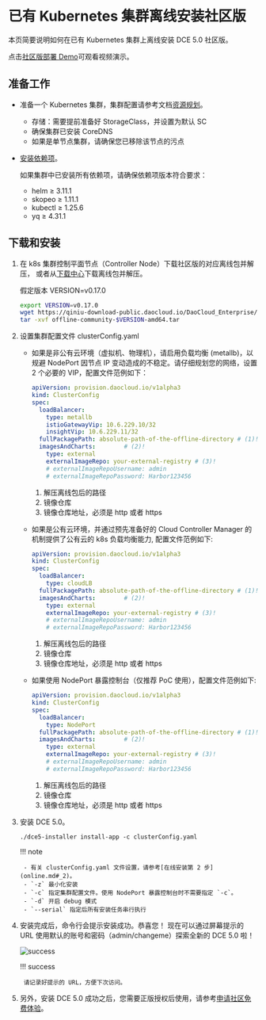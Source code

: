 # 已有 Kubernetes 集群离线安装社区版

本页简要说明如何在已有 Kubernetes 集群上离线安装 DCE 5.0 社区版。

点击[社区版部署 Demo](../../../videos/install.md)可观看视频演示。

## 准备工作

- 准备一个 Kubernetes 集群，集群配置请参考文档[资源规划](../resources.md)。

    - 存储：需要提前准备好 StorageClass，并设置为默认 SC
    - 确保集群已安装 CoreDNS
    - 如果是单节点集群，请确保您已移除该节点的污点

- [安装依赖项](../../install-tools.md)。

    如果集群中已安装所有依赖项，请确保依赖项版本符合要求：
        
    - helm ≥ 3.11.1
    - skopeo ≥ 1.11.1
    - kubectl ≥ 1.25.6
    - yq ≥ 4.31.1

## 下载和安装

1. 在 k8s 集群控制平面节点（Controller Node）下载社区版的对应离线包并解压，
   或者从[下载中心](../../../download/index.md)下载离线包并解压。

    假定版本 VERSION=v0.17.0

    ```bash
    export VERSION=v0.17.0
    wget https://qiniu-download-public.daocloud.io/DaoCloud_Enterprise/dce5/offline-community-$VERSION-amd64.tar
    tar -xvf offline-community-$VERSION-amd64.tar
    ```

1. 设置集群配置文件 clusterConfig.yaml

    - 如果是非公有云环境（虚拟机、物理机），请启用负载均衡 (metallb)，以规避 NodePort 因节点 IP 变动造成的不稳定。请仔细规划您的网络，设置 2 个必要的 VIP，配置文件范例如下：

        ```yaml title="clusterConfig.yaml"
        apiVersion: provision.daocloud.io/v1alpha3
        kind: ClusterConfig
        spec:
          loadBalancer:
            type: metallb
            istioGatewayVip: 10.6.229.10/32
            insightVip: 10.6.229.11/32      
          fullPackagePath: absolute-path-of-the-offline-directory # (1)!
          imagesAndCharts:        # (2)!
            type: external 
            externalImageRepo: your-external-registry # (3)!
            # externalImageRepoUsername: admin
            # externalImageRepoPassword: Harbor123456
        ```

        1. 解压离线包后的路径
        2. 镜像仓库
        3. 镜像仓库地址，必须是 http 或者 https

    - 如果是公有云环境，并通过预先准备好的 Cloud Controller Manager 的机制提供了公有云的 k8s 负载均衡能力, 配置文件范例如下:

        ```yaml title="clusterConfig.yaml"
        apiVersion: provision.daocloud.io/v1alpha3
        kind: ClusterConfig
        spec:
          loadBalancer:
            type: cloudLB
          fullPackagePath: absolute-path-of-the-offline-directory # (1)!
          imagesAndCharts:        # (2)!
            type: external 
            externalImageRepo: your-external-registry # (3)!
            # externalImageRepoUsername: admin
            # externalImageRepoPassword: Harbor123456
        ```

        1. 解压离线包后的路径
        2. 镜像仓库
        3. 镜像仓库地址，必须是 http 或者 https

    - 如果使用 NodePort 暴露控制台（仅推荐 PoC 使用），配置文件范例如下:

        ```yaml title="clusterConfig.yaml"
        apiVersion: provision.daocloud.io/v1alpha3
        kind: ClusterConfig
        spec:
          loadBalancer:
            type: NodePort
          fullPackagePath: absolute-path-of-the-offline-directory # (1)!
          imagesAndCharts:        # (2)!
            type: external 
            externalImageRepo: your-external-registry # (3)!
            # externalImageRepoUsername: admin
            # externalImageRepoPassword: Harbor123456
        ```

        1. 解压离线包后的路径
        2. 镜像仓库
        3. 镜像仓库地址，必须是 http 或者 https

1. 安装 DCE 5.0。

    ```shell
    ./dce5-installer install-app -c clusterConfig.yaml
    ```

    !!! note

        - 有关 clusterConfig.yaml 文件设置，请参考[在线安装第 2 步](online.md#_2)。
        - `-z` 最小化安装
        - `-c` 指定集群配置文件。使用 NodePort 暴露控制台时不需要指定 `-c`。
        - `-d` 开启 debug 模式
        - `--serial` 指定后所有安装任务串行执行

1. 安装完成后，命令行会提示安装成功。恭喜您！
   现在可以通过屏幕提示的 URL 使用默认的账号和密码（admin/changeme）探索全新的 DCE 5.0 啦！

    ![success](https://docs.daocloud.io/daocloud-docs-images/docs/install/images/success.png)

    !!! success

        请记录好提示的 URL，方便下次访问。

1. 另外，安装 DCE 5.0 成功之后，您需要正版授权后使用，请参考[申请社区免费体验](../../../dce/license0.md)。

